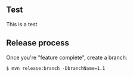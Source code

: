 Test
---

This is a test

Release process
----

Once you're "feature complete", create a branch:

	$ mvn release:branch -DbranchName=1.1

